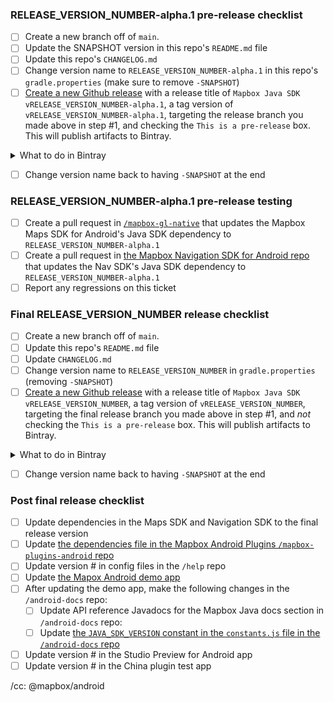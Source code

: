 ### RELEASE_VERSION_NUMBER-alpha.1 pre-release checklist 

- [ ] Create a new branch off of `main`.
- [ ] Update the SNAPSHOT version in this repo's `README.md` file
- [ ] Update this repo's `CHANGELOG.md`
- [ ] Change version name to `RELEASE_VERSION_NUMBER-alpha.1` in this repo's `gradle.properties` (make sure to remove `-SNAPSHOT`)
- [ ] [Create a new Github release](https://github.com/mapbox/mapbox-java/releases/new) with a release title of `Mapbox Java SDK vRELEASE_VERSION_NUMBER-alpha.1`, a tag version of `vRELEASE_VERSION_NUMBER-alpha.1`, targeting the release branch you made above in step #1, and checking the `This is a pre-release` box. This will publish artifacts to Bintray. 

<details>
<summary>What to do in Bintray</summary>
After the tag is created, the CI build starts automatically at https://circleci.com/gh/mapbox/mapbox-java and our CircleCI circle.yml file instructs CircleCI to push the artifact to Bintray.

Once CircleCI successfully pushes the artifact files to Bintray, log into Bintray with the Mapbox credentials. Once you're signed in, visit this release numbers's `Files` page for each of the Java SDK modules:

- https://bintray.com/mapbox/mapbox/mapbox-sdk-turf#files/com/mapbox/mapboxsdk/mapbox-sdk-turf

- https://bintray.com/mapbox/mapbox/mapbox-sdk-geojson#files/com/mapbox/mapboxsdk/mapbox-sdk-geojson

- https://bintray.com/mapbox/mapbox/mapbox-sdk-services#files/com/mapbox/mapboxsdk/mapbox-sdk-services

- https://bintray.com/mapbox/mapbox/mapbox-sdk-core#files/com/mapbox/mapboxsdk/mapbox-sdk-core

Verify the attached files for each module, especially the POM which contains the artifact's dependencies. Go to the `Maven Central` tab and click the `Sync` button to sync the artifact with the repository.
</details>

- [ ] Change version name back to having `-SNAPSHOT` at the end


### RELEASE_VERSION_NUMBER-alpha.1 pre-release testing
- [ ] Create a pull request in [`/mapbox-gl-native`](https://github.com/mapbox/mapbox-gl-native) that updates the Mapbox Maps SDK for Android's Java SDK dependency to `RELEASE_VERSION_NUMBER-alpha.1`
- [ ] Create a pull request in [the Mapbox Navigation SDK for Android repo](https://github.com/mapbox/mapbox-navigation-android) that updates the Nav SDK's Java SDK dependency to `RELEASE_VERSION_NUMBER-alpha.1`
- [ ] Report any regressions on this ticket

### Final RELEASE_VERSION_NUMBER release checklist 
- [ ] Create a new branch off of `main`.
- [ ] Update this repo's `README.md` file 
- [ ] Update `CHANGELOG.md`
- [ ] Change version name to `RELEASE_VERSION_NUMBER` in `gradle.properties` (removing `-SNAPSHOT`)
- [ ] [Create a new Github release](https://github.com/mapbox/mapbox-java/releases/new) with a release title of `Mapbox Java SDK vRELEASE_VERSION_NUMBER`, a tag version of `vRELEASE_VERSION_NUMBER`, targeting the final release branch you made above in step #1, and _not_ checking the `This is a pre-release` box. This will publish artifacts to Bintray. 

<details>
<summary>What to do in Bintray</summary>
After the tag is created, the CI build starts automatically at https://circleci.com/gh/mapbox/mapbox-java and our CircleCI circle.yml file instructs CircleCI to push the artifact to Bintray.

Once CircleCI successfully pushes the artifact files to Bintray, log into Bintray with the Mapbox credentials. Once you're signed in, visit this release numbers's `Files` page for each of the Java SDK modules:

- https://bintray.com/mapbox/mapbox/mapbox-sdk-turf#files/com/mapbox/mapboxsdk/mapbox-sdk-turf

- https://bintray.com/mapbox/mapbox/mapbox-sdk-geojson#files/com/mapbox/mapboxsdk/mapbox-sdk-geojson

- https://bintray.com/mapbox/mapbox/mapbox-sdk-services#files/com/mapbox/mapboxsdk/mapbox-sdk-services

- https://bintray.com/mapbox/mapbox/mapbox-sdk-core#files/com/mapbox/mapboxsdk/mapbox-sdk-core

Verify the attached files for each module, especially the POM which contains the artifact's dependencies. Go to the `Maven Central` tab and click the `Sync` button to sync the artifact with the repository.
</details>

- [ ] Change version name back to having `-SNAPSHOT` at the end

### Post final release checklist   
- [ ] Update dependencies in the Maps SDK and Navigation SDK to the final release version
- [ ] Update [the dependencies file in the Mapbox Android Plugins `/mapbox-plugins-android` repo](https://github.com/mapbox/mapbox-plugins-android/blob/master/gradle/dependencies.gradle#L11)
- [ ] Update version # in config files in the `/help` repo
- [ ] Update [the Mapox Android demo app](https://github.com/mapbox/mapbox-android-demo/blob/master/gradle/dependencies.gradle)
- [ ] After updating the demo app, make the following changes in the `/android-docs` repo: 
  - [ ] Update API reference Javadocs for the Mapbox Java docs section in `/android-docs` repo:
  - [ ] Update [the `JAVA_SDK_VERSION` constant in the `constants.js` file in the `/android-docs` repo](https://github.com/mapbox/android-docs/blob/publisher-production/src/constants.json)
- [ ] Update version # in the Studio Preview for Android app
- [ ] Update version # in the China plugin test app

/cc: @mapbox/android 